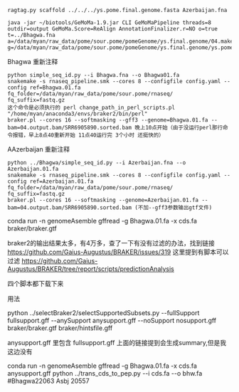 
```
ragtag.py scaffold ../../../ys.pome.final.genome.fasta Azerbaijan.fna
```


```
java -jar ~/biotools/GeMoMa-1.9.jar CLI GeMoMaPipeline threads=8 outdir=output GeMoMa.Score=ReAlign AnnotationFinalizer.r=NO o=true t=../Bhagwa.fna  a=/data/myan/raw_data/pome/sour.pome/pomeGenome/ys.final.genome/04.maker/ys.all.maker.gff3 g=/data/myan/raw_data/pome/sour.pome/pomeGenome/ys.final.genome/ys.pome.final.genome.fasta
```

Bhagwa 重新注释

```
python simple_seq_id.py --i Bhagwa.fna --o Bhagwa01.fa
snakemake -s rnaseq_pipeline.smk --cores 8 --configfile config.yaml --config ref=Bhagwa.01.fa fq_folder=/data/myan/raw_data/pome/sour.pome/rnaseq/ fq_suffix=fastq.gz
这个命令是必须执行的 perl change_path_in_perl_scripts.pl "/home/myan/anaconda3/envs/braker2/bin/perl"
braker.pl --cores 16 --softmasking --gff3 --genome=Bhagwa.01.fa --bam=04.output.bam/SRR6905890.sorted.bam 晚上10点开始（由于没运行perl那行命令报错，早上8点40重新开始 11点40运行完 3个小时 还挺快的）
```

AAzerbaijan 重新注释

```
python ../Bhagwa/simple_seq_id.py --i Azerbaijan.fna --o Azerbaijan.01.fa
snakemake -s rnaseq_pipeline.smk --cores 8 --configfile config.yaml --config ref=Azerbaijan.01.fa fq_folder=/data/myan/raw_data/pome/sour.pome/rnaseq/ fq_suffix=fastq.gz
braker.pl --cores 16 --softmasking --genome=Azerbaijan.01.fa --bam=04.output.bam/SRR6905890.sorted.bam (不加--gff3参数输出gtf文件)
```

conda run -n genomeAsemble gffread -g Bhagwa.01.fa -x cds.fa braker/braker.gtf

braker2的输出结果太多，有4万多，查了一下有没有过滤的办法，找到链接 https://github.com/Gaius-Augustus/BRAKER/issues/319 这里提到有脚本可以过滤 https://github.com/Gaius-Augustus/BRAKER/tree/report/scripts/predictionAnalysis

四个脚本都下载下来 

用法

python ../selectBraker2/selectSupportedSubsets.py --fullSupport fullsupport.gff --anySupport anysupport.gff --noSupport nosupport.gff braker/braker.gtf braker/hintsfile.gff

anysupport.gff 里包含 fullsupport.gff 上面的链接提到会生成summary,但是我这边没有

conda run -n genomeAsemble gffread -g Bhagwa.01.fa -x cds.fa anysupport.gff
python ../trans_cds_to_pep.py --i cds.fa --o bhw.fa #Bhagwa22063 Asbj 20557




